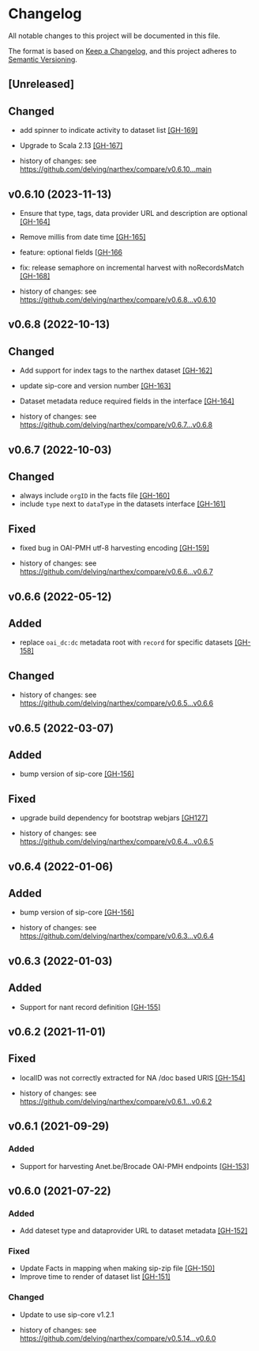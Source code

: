 # Changelog

All notable changes to this project will be documented in this file.

The format is based on [Keep a Changelog](https://keepachangelog.com/en/1.0.0/),
and this project adheres to [Semantic Versioning](https://semver.org/spec/v2.0.0.html).

## [Unreleased]

## Changed

-   add spinner to indicate activity to dataset list [[GH-169]](https://github.com/delving/narthex/pull/169)
-   Upgrade to Scala 2.13 [[GH-167]](https://github.com/delving/narthex/pull/167)

-   history of changes: see https://github.com/delving/narthex/compare/v0.6.10...main

## v0.6.10 (2023-11-13)

-   Ensure that type, tags, data provider URL and description are optional [[GH-164]](https://github.com/delving/narthex/pull/164)
-   Remove millis from date time [[GH-165]](https://github.com/delving/narthex/pull/165)
-   feature: optional fields [[GH-166](https://github.com/delving/narthex/pull/166)
-   fix: release semaphore on incremental harvest with noRecordsMatch [[GH-168]](https://github.com/delving/narthex/pull/168)

-   history of changes: see https://github.com/delving/narthex/compare/v0.6.8...v0.6.10

## v0.6.8 (2022-10-13)

## Changed

-   Add support for index tags to the narthex dataset [[GH-162]](https://github.com/delving/narthex/pull/162)
-   update sip-core and version number [[GH-163]](https://github.com/delving/narthex/pull/163)
-   Dataset metadata reduce required fields in the interface [[GH-164]](https://github.com/delving/narthex/pull/164)

-   history of changes: see https://github.com/delving/narthex/compare/v0.6.7...v0.6.8

## v0.6.7 (2022-10-03)

## Changed

-   always include `orgID` in the facts file [[GH-160]](https://github.com/delving/narthex/pull/160)
-   include `type` next to `dataType` in the datasets interface [[GH-161]](https://github.com/delving/narthex/pull/161)

## Fixed

-   fixed bug in OAI-PMH utf-8 harvesting encoding [[GH-159]](https://github.com/delving/narthex/pull/159)

-   history of changes: see https://github.com/delving/narthex/compare/v0.6.6...v0.6.7

## v0.6.6 (2022-05-12)

## Added

-   replace `oai_dc:dc` metadata root with `record` for specific datasets [[GH-158]](https://github.com/delving/narthex/pull/158)

## Changed

-   history of changes: see https://github.com/delving/narthex/compare/v0.6.5...v0.6.6

## v0.6.5 (2022-03-07)

## Added

-   bump version of sip-core [[GH-156]](https://github.com/delving/narthex/pull/156)

## Fixed

-   upgrade build dependency for bootstrap webjars [[GH127]](https://github.com/delving/narthex/pull/157)

*   history of changes: see https://github.com/delving/narthex/compare/v0.6.4...v0.6.5

## v0.6.4 (2022-01-06)

## Added

-   bump version of sip-core [[GH-156]](https://github.com/delving/narthex/pull/156)

*   history of changes: see https://github.com/delving/narthex/compare/v0.6.3...v0.6.4

## v0.6.3 (2022-01-03)

## Added

-   Support for nant record definition [[GH-155]](https://github.com/delving/narthex/pull/155)

## v0.6.2 (2021-11-01)

## Fixed

-   localID was not correctly extracted for NA /doc based URIS [[GH-154]](https://github.com/delving/narthex/pull/154)

*   history of changes: see https://github.com/delving/narthex/compare/v0.6.1...v0.6.2

## v0.6.1 (2021-09-29)

### Added

-   Support for harvesting Anet.be/Brocade OAI-PMH endpoints [[GH-153]](https://github.com/delving/narthex/pull/153)

## v0.6.0 (2021-07-22)

### Added

-   Add dateset type and dataprovider URL to dataset metadata [[GH-152]](https://github.com/delving/narthex/pull/152)

### Fixed

-   Update Facts in mapping when making sip-zip file [[GH-150]](https://github.com/delving/narthex/pull/150)
-   Improve time to render of dataset list [[GH-151]](https://github.com/delving/narthex/pull/151)

### Changed

-   Update to use sip-core v1.2.1

*   history of changes: see https://github.com/delving/narthex/compare/v0.5.14...v0.6.0
